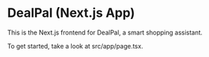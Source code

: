 # DealPal (Next.js App)

This is the Next.js frontend for DealPal, a smart shopping assistant.

To get started, take a look at src/app/page.tsx.
